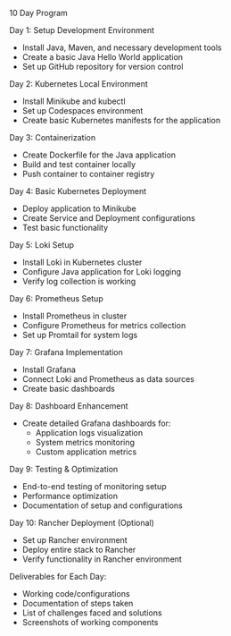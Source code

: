 10 Day Program

Day 1: Setup Development Environment
- Install Java, Maven, and necessary development tools
- Create a basic Java Hello World application
- Set up GitHub repository for version control

Day 2: Kubernetes Local Environment
- Install Minikube and kubectl
- Set up Codespaces environment
- Create basic Kubernetes manifests for the application

Day 3: Containerization
- Create Dockerfile for the Java application
- Build and test container locally
- Push container to container registry

Day 4: Basic Kubernetes Deployment
- Deploy application to Minikube
- Create Service and Deployment configurations
- Test basic functionality

Day 5: Loki Setup
- Install Loki in Kubernetes cluster
- Configure Java application for Loki logging
- Verify log collection is working

Day 6: Prometheus Setup
- Install Prometheus in cluster
- Configure Prometheus for metrics collection
- Set up Promtail for system logs

Day 7: Grafana Implementation
- Install Grafana
- Connect Loki and Prometheus as data sources
- Create basic dashboards

Day 8: Dashboard Enhancement
- Create detailed Grafana dashboards for:
  - Application logs visualization
  - System metrics monitoring
  - Custom application metrics

Day 9: Testing & Optimization
- End-to-end testing of monitoring setup
- Performance optimization
- Documentation of setup and configurations

Day 10: Rancher Deployment (Optional)
- Set up Rancher environment
- Deploy entire stack to Rancher
- Verify functionality in Rancher environment

Deliverables for Each Day:
- Working code/configurations
- Documentation of steps taken
- List of challenges faced and solutions
- Screenshots of working components
